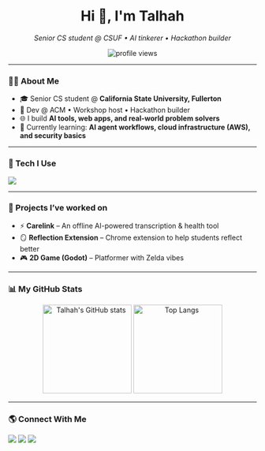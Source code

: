 <!-- Banner / Intro -->
<h1 align="center">Hi 👋, I'm Talhah</h1>
<p align="center">
  <em>Senior CS student @ CSUF • AI tinkerer • Hackathon builder</em>
</p>

<p align="center">
  <img src="https://komarev.com/ghpvc/?username=lalashub&label=Profile%20views&color=0e75b6&style=flat" alt="profile views" /> 
</p>

---

### 🧑‍💻 About Me
- 🎓 Senior CS student @ **California State University, Fullerton**
- 🔨 Dev @ ACM • Workshop host • Hackathon builder
- 🌐 I build **AI tools, web apps, and real-world problem solvers**
- 📡 Currently learning: **AI agent workflows, cloud infrastructure (AWS), and security basics**

---

### 🔧 Tech I Use
<p>
  <img src="https://skillicons.dev/icons?i=cpp,python,javascript,nextjs,tailwind,git,raspberrypi,godot,aws,mysql,react,nodejs,linux&perline=8" />
</p>

---

### 🚀 Projects I’ve worked on
- ⚡ **Carelink** – An offline AI-powered transcription & health tool  
- 🪞 **Reflection Extension** – Chrome extension to help students reflect better  
- 🎮 **2D Game (Godot)** – Platformer with Zelda vibes  

---

### 📊 My GitHub Stats
<p align="center">
  <img src="https://github-readme-stats.vercel.app/api?username=lalashub&show_icons=true&theme=radical" alt="Talhah's GitHub stats" height="180" />
  <img src="https://github-readme-stats.vercel.app/api/top-langs/?username=lalashub&layout=compact&theme=radical" alt="Top Langs" height="180" />
</p>

---

### 🌎 Connect With Me
<p align="left">
  <a href="https://talhahraheem.dev" target="_blank"><img src="https://img.shields.io/badge/Website-000000?style=for-the-badge&logo=About.me&logoColor=white"/></a>
  <a href="https://www.linkedin.com/in/raheemtalhah" target="_blank"><img src="https://img.shields.io/badge/LinkedIn-0077B5?style=for-the-badge&logo=linkedin&logoColor=white"/></a>
  <a href="mailto:raheem.talhah@gmail.com" target="_blank"><img src="https://img.shields.io/badge/Email-D14836?style=for-the-badge&logo=gmail&logoColor=white"/></a>
</p>
